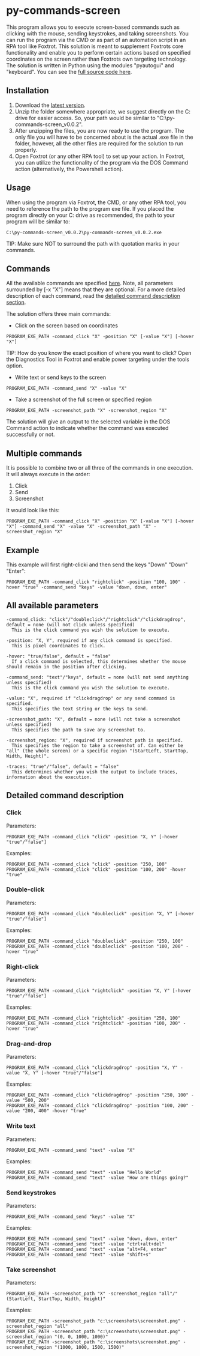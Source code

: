 # py-commands-screen

This program allows you to execute screen-based commands such as clicking with the mouse, sending keystrokes, and taking screenshots. You can run the program via the CMD or as part of an automation script in an RPA tool like Foxtrot. This solution is meant to supplement Foxtrots core functionality and enable you to perform certain actions based on specified coordinates on the screen rather than Foxtrots own targeting technology. The solution is written in Python using the modules "pyautogui" and "keyboard". You can see the [full source code here](https://github.com/foxtrot-alliance/py-commands-screen/blob/master/py-commands-screen.py).

## Installation

1. Download the [latest version](https://github.com/foxtrot-alliance/py-commands-screen/releases/download/v0.0.2/py-commands-screen_v0.0.2.zip).
2. Unzip the folder somewhere appropriate, we suggest directly on the C: drive for easier access. So, your path would be similar to "C:\py-commands-screen_v0.0.2".
3. After unzipping the files, you are now ready to use the program. The only file you will have to be concerned about is the actual .exe file in the folder, however, all the other files are required for the solution to run properly.
4. Open Foxtrot (or any other RPA tool) to set up your action. In Foxtrot, you can utilize the functionality of the program via the DOS Command action (alternatively, the Powershell action).

## Usage

When using the program via Foxtrot, the CMD, or any other RPA tool, you need to reference the path to the program exe file. If you placed the program directly on your C: drive as recommended, the path to your program will be similar to: 
```
C:\py-commands-screen_v0.0.2\py-commands-screen_v0.0.2.exe
```
TIP: Make sure NOT to surround the path with quotation marks in your commands.

## Commands

All the available commands are specified [here](#all-available-parameters). Note, all parameters surrounded by [-x "X"] means that they are optional. For a more detailed description of each command, read the [detailed command description section](#detailed-command-description).

The solution offers three main commands:
* Click on the screen based on coordinates
```
PROGRAM_EXE_PATH -command_click "X" -position "X" [-value "X"] [-hover "X"]
```
TIP: How do you know the exact position of where you want to click? Open the Diagnostics Tool in Foxtrot and enable power targeting under the tools option.

* Write text or send keys to the screen
```
PROGRAM_EXE_PATH -command_send "X" -value "X"
```
* Take a screenshot of the full screen or specified region
```
PROGRAM_EXE_PATH -screenshot_path "X" -screenshot_region "X"
```

The solution will give an output to the selected variable in the DOS Command action to indicate whether the command was executed successfully or not.

## Multiple commands

It is possible to combine two or all three of the commands in one execution. It will always execute in the order:
1. Click
2. Send
3. Screenshot

It would look like this:
```
PROGRAM_EXE_PATH -command_click "X" -position "X" [-value "X"] [-hover "X"] -command_send "X" -value "X" -screenshot_path "X" -screenshot_region "X"
```

## Example
This example will first right-clicki and then send the keys "Down" "Down" "Enter":
```
PROGRAM_EXE_PATH -command_click "rightclick" -position "100, 100" -hover "true" -command_send "keys" -value "down, down, enter"
```

## All available parameters
```
-command_click: "click"/"doubleclick"/"rightclick"/"clickdragdrop", default = none (will not click unless specified)
  This is the click command you wish the solution to execute.

-position: "X, Y", required if any click command is specified.
  This is pixel coordinates to click.

-hover: "true/false", default = "false"
  If a click command is selected, this determines whether the mouse should remain in the position after clicking.

-command_send: "text"/"keys", default = none (will not send anything unless specified)
  This is the click command you wish the solution to execute.

-value: "X", required if "clickdragdrop" or any send command is specified.
  This specifies the text string or the keys to send.

-screenshot_path: "X", default = none (will not take a screenshot unless specified)
  This specifies the path to save any screenshot to.

-screenshot_region: "X", required if screenshot path is specified.
  This specifies the region to take a screenshot of. Can either be "all" (the whole screen) or a specific region "(StartLeft, StartTop, Width, Height)".

-traces: "true"/"false", default = "false"
  This determines whether you wish the output to include traces, information about the execution.
```

## Detailed command description

### Click
Parameters:
```
PROGRAM_EXE_PATH -command_click "click" -position "X, Y" [-hover "true"/"false"]
```
Examples:
```
PROGRAM_EXE_PATH -command_click "click" -position "250, 100"
PROGRAM_EXE_PATH -command_click "click" -position "100, 200" -hover "true"
```

### Double-click
Parameters:
```
PROGRAM_EXE_PATH -command_click "doubleclick" -position "X, Y" [-hover "true"/"false"]
```
Examples:
```
PROGRAM_EXE_PATH -command_click "doubleclick" -position "250, 100"
PROGRAM_EXE_PATH -command_click "doubleclick" -position "100, 200" -hover "true"
```

### Right-click
Parameters:
```
PROGRAM_EXE_PATH -command_click "rightclick" -position "X, Y" [-hover "true"/"false"]
```
Examples:
```
PROGRAM_EXE_PATH -command_click "rightclick" -position "250, 100"
PROGRAM_EXE_PATH -command_click "rightclick" -position "100, 200" -hover "true"
```

### Drag-and-drop
Parameters:
```
PROGRAM_EXE_PATH -command_click "clickdragdrop" -position "X, Y" -value "X, Y" [-hover "true"/"false"]
```
Examples:
```
PROGRAM_EXE_PATH -command_click "clickdragdrop" -position "250, 100" -value "500, 200"
PROGRAM_EXE_PATH -command_click "clickdragdrop" -position "100, 200" -value "200, 400" -hover "true"
```

### Write text
Parameters:
```
PROGRAM_EXE_PATH -command_send "text" -value "X"
```
Examples:
```
PROGRAM_EXE_PATH -command_send "text" -value "Hello World"
PROGRAM_EXE_PATH -command_send "text" -value "How are things going?"
```

### Send keystrokes
Parameters:
```
PROGRAM_EXE_PATH -command_send "keys" -value "X"
```
Examples:
```
PROGRAM_EXE_PATH -command_send "text" -value "down, down, enter"
PROGRAM_EXE_PATH -command_send "text" -value "ctrl+alt+del"
PROGRAM_EXE_PATH -command_send "text" -value "alt+F4, enter"
PROGRAM_EXE_PATH -command_send "text" -value "shift+s"
```

### Take screenshot
Parameters:
```
PROGRAM_EXE_PATH -screenshot_path "X" -screenshot_region "all"/"(StartLeft, StartTop, Width, Height)"
```
Examples:
```
PROGRAM_EXE_PATH -screenshot_path "c:\screenshots\screenshot.png" -screenshot_region "all"
PROGRAM_EXE_PATH -screenshot_path "c:\screenshots\screenshot.png" -screenshot_region "(0, 0, 1000, 1000)"
PROGRAM_EXE_PATH -screenshot_path "c:\screenshots\screenshot.png" -screenshot_region "(1000, 1000, 1500, 1500)"
```
